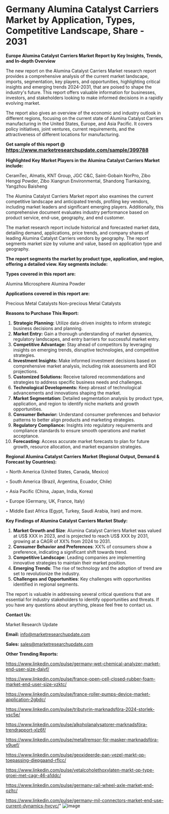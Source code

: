 # Germany Alumina Catalyst Carriers Market by Application, Types, Competitive Landscape, Share - 2031

<strong>Europe Alumina Catalyst Carriers Market Report by Key Insights, Trends, and In-depth Overview</strong>

The new report on the Alumina Catalyst Carriers Market research report provides a comprehensive analysis of the current market landscape, imports, segmentation, key players, and opportunities, highlighting critical insights and emerging trends 2024-2031,</strong> that are poised to shape the industry's future. This report offers valuable information for businesses, investors, and stakeholders looking to make informed decisions in a rapidly evolving market.

The report also gives an overview of the economic and industry outlook in different regions, focusing on the current state of Alumina Catalyst Carriers manufacturing in the United States, Europe, and Asia Pacific. It covers policy initiatives, joint ventures, current requirements, and the attractiveness of different locations for manufacturing.

<strong>Get sample of this report @ <a href=https://www.marketresearchupdate.com/sample/399788><font size=3 color=#0000ff>https://www.marketresearchupdate.com/sample/399788</font></a></strong>

<strong>Highlighted Key Market Players in the Alumina Catalyst Carriers Market include:</strong>

CeramTec, Almatis, KNT Group, JGC C&C, Saint-Gobain NorPro, Zibo Hengqi Powder, Zibo Xiangrun Environmental, Shandong Tiankaixing, Yangzhou Baisheng

The Alumina Catalyst Carriers Market report also examines the current competitive landscape and anticipated trends, profiling key vendors, including market leaders and significant emerging players. Additionally, this comprehensive document evaluates industry performance based on product service, end-use, geography, and end customer.

The market research report include historical and forecasted market data, detailing demand, applications, price trends, and company shares of leading Alumina Catalyst Carriers vendors by geography. The report segments market size by volume and value, based on application type and geography.

<strong>The report segments the market by product type, application, and region, offering a detailed view. Key segments include:</strong>

<strong>Types covered in this report are:</strong>

Alumina Microsphere
Alumina Powder

<strong>Applications covered in this report are:</strong>

Precious Metal Catalysts
Non-precious Metal Catalysts

<strong>Reasons to Purchase This Report:</strong>
<ol>
  <li><strong>Strategic Planning:</strong> Utilize data-driven insights to inform strategic business decisions and planning.</li>
  <li><strong>Market Entry:</strong> Gain a thorough understanding of market dynamics, regulatory landscapes, and entry barriers for successful market entry.</li>
  <li><strong>Competitive Advantage:</strong> Stay ahead of competitors by leveraging insights on emerging trends, disruptive technologies, and competitive strategies.</li>
  <li><strong>Investment Insights:</strong> Make informed investment decisions based on comprehensive market analysis, including risk assessments and ROI projections.</li>
  <li><strong>Customized Solutions:</strong> Receive tailored recommendations and strategies to address specific business needs and challenges.</li>
  <li><strong>Technological Developments:</strong> Keep abreast of technological advancements and innovations shaping the market.</li>
  <li><strong>Market Segmentation:</strong> Detailed segmentation analysis by product type, application, and region to identify niche markets and growth opportunities.</li>
  <li><strong>Consumer Behavior:</strong> Understand consumer preferences and behavior patterns to better align products and marketing strategies.</li>
  <li><strong>Regulatory Compliance:</strong> Insights into regulatory requirements and compliance standards to ensure smooth operations and market acceptance.</li>
  <li><strong>Forecasting:</strong> Access accurate market forecasts to plan for future growth, resource allocation, and market expansion strategies.</li>
</ol>

<strong>Regional Alumina Catalyst Carriers Market (Regional Output, Demand &amp; Forecast by Countries):</strong>

‣ North America (United States, Canada, Mexico)

‣ South America (Brazil, Argentina, Ecuador, Chile)

‣ Asia Pacific (China, Japan, India, Korea)

‣ Europe (Germany, UK, France, Italy)

‣ Middle East Africa (Egypt, Turkey, Saudi Arabia, Iran) and more.

<strong>Key Findings of Alumina Catalyst Carriers Market Study:</strong>
<ol>
  <li><strong>Market Growth and Size</strong>: Alumina Catalyst Carriers Market was valued at US$ XXX in 2023, and is projected to reach US$ XXX by 2031, growing at a CAGR of XX% from 2024 to 2031.</li>
  <li><strong>Consumer Behavior and Preferences</strong>: XX% of consumers show a preference, indicating a significant shift towards trend.</li>
  <li><strong>Competitive Landscape</strong>: Leading companies are implementing innovative strategies to maintain their market position.</li>
  <li><strong>Emerging Trends</strong>: The rise of technology and the adoption of trend are set to revolutionize the industry.</li>
  <li><strong>Challenges and Opportunities</strong>: Key challenges with opportunities identified in regional segments.</li>
</ol>

The report is valuable in addressing several critical questions that are essential for industry stakeholders to identify opportunities and threats. If you have any questions about anything, please feel free to contact us.

<strong>Contact Us:</strong>

Market Research Update

<strong>Email:</strong> info@marketresearchupdate.com

<strong>Sales:</strong> sales@marketresearchupdate.com

<strong>Other Trending Reports:</strong>

<a href=https://www.linkedin.com/pulse/germany-wet-chemical-analyzer-market-end-user-size-dajvf/>https://www.linkedin.com/pulse/germany-wet-chemical-analyzer-market-end-user-size-dajvf/</a>

<a href=https://www.linkedin.com/pulse/france-open-cell-closed-rubber-foam-market-end-user-size-vzktc/>https://www.linkedin.com/pulse/france-open-cell-closed-rubber-foam-market-end-user-size-vzktc/</a>

<a href=https://www.linkedin.com/pulse/france-roller-pumps-device-market-application-2gbdc/>https://www.linkedin.com/pulse/france-roller-pumps-device-market-application-2gbdc/</a>

<a href=https://www.linkedin.com/pulse/tributyrin-marknadsföra-2024-storlek-ysc5e/>https://www.linkedin.com/pulse/tributyrin-marknadsföra-2024-storlek-ysc5e/</a>

<a href=https://www.linkedin.com/pulse/alkoholanalysatorer-marknadsföra-trendrapport-xlz6f/>https://www.linkedin.com/pulse/alkoholanalysatorer-marknadsföra-trendrapport-xlz6f/</a>

<a href=https://www.linkedin.com/pulse/metallremsor-för-masker-marknadsföra-y9uef/>https://www.linkedin.com/pulse/metallremsor-för-masker-marknadsföra-y9uef/</a>

<a href=https://www.linkedin.com/pulse/geoxideerde-pan-vezel-markt-op-toepassing-diepgaand-rflcc/>https://www.linkedin.com/pulse/geoxideerde-pan-vezel-markt-op-toepassing-diepgaand-rflcc/</a>

<a href=https://www.linkedin.com/pulse/vetalcoholethoxylaten-markt-op-type-groei-met-cagr-46-a1ddc/>https://www.linkedin.com/pulse/vetalcoholethoxylaten-markt-op-type-groei-met-cagr-46-a1ddc/</a>

<a href=https://www.linkedin.com/pulse/germany-rail-wheel-axle-market-end-ozltc/>https://www.linkedin.com/pulse/germany-rail-wheel-axle-market-end-ozltc/</a>

<a href=https://www.linkedin.com/pulse/germany-mil-connectors-market-end-use-current-dynamics-hvcyc/>https://www.linkedin.com/pulse/germany-mil-connectors-market-end-use-current-dynamics-hvcyc/</a>"
![image](https://github.com/user-attachments/assets/bbe53a6d-8eea-47d8-a24d-52c8ba408358)
